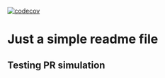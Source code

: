 [![codecov](https://codecov.io/gh/chidiesobe/py-cov-test/graph/badge.svg?token=8D9S07DFAT)](https://codecov.io/gh/chidiesobe/py-cov-test)
# Just a simple readme file

## Testing PR simulation